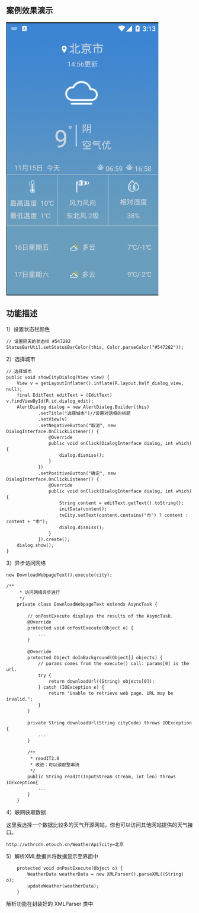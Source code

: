 ## 案例效果演示

![SAMPLE](./result.gif)

## 功能描述

1）设置状态栏颜色

```
// 设置阴天的状态栏 #547282
StatusBarUtil.setStatusBarColor(this, Color.parseColor("#547282"));
```

2）选择城市

```
// 选择城市
public void showCityDialog(View view) {
    View v = getLayoutInflater().inflate(R.layout.half_dialog_view, null);
    final EditText editText = (EditText) v.findViewById(R.id.dialog_edit);
    AlertDialog dialog = new AlertDialog.Builder(this)
            .setTitle("选择城市")//设置对话框的标题
            .setView(v)
            .setNegativeButton("取消", new DialogInterface.OnClickListener() {
                @Override
                public void onClick(DialogInterface dialog, int which) {
                    dialog.dismiss();
                }
            })
            .setPositiveButton("确定", new DialogInterface.OnClickListener() {
                @Override
                public void onClick(DialogInterface dialog, int which) {
                    String content = editText.getText().toString();
                    initData(content);
                    tvCity.setText(content.contains("市") ? content : content + "市");
                    dialog.dismiss();
                }
            }).create();
    dialog.show();
}
```

3）异步访问网络

```
new DownloadWebpageText().execute(city);
```

```
/**
     * 访问网络异步进行
     */
    private class DownloadWebpageText extends AsyncTask {

        // onPostExecute displays the results of the AsyncTask.
        @Override
        protected void onPostExecute(Object o) {
            ...
        }

        @Override
        protected Object doInBackground(Object[] objects) {
            // params comes from the execute() call: params[0] is the url.
            try {
                return downloadUrl((String) objects[0]);
            } catch (IOException e) {
                return "Unable to retrieve web page. URL may be invalid.";
            }
        }

        private String downloadUrl(String cityCode) throws IOException {
            ...
        }

        /**
         * readIT2.0
         * 改进：可以读取整串流
         */
        public String readIt(InputStream stream, int len) throws IOException{
            ...
        }
    }
```

4）联网获取数据

这里我选择一个数据比较多的天气开源网站，你也可以访问其他网站提供的天气接口。

```
http://wthrcdn.etouch.cn/WeatherApi?city=北京
```

5）解析XML数据并将数据显示至界面中

        protected void onPostExecute(Object o) {
            WeatherData weatherData = new XMLParser().parseXML((String) o);
            updateWeather(weatherData);
        }
解析功能在封装好的 XMLParser 类中 